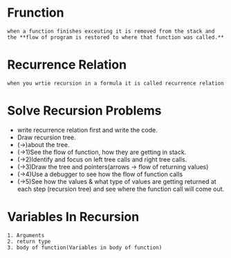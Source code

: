 # Frunction
```text
when a function finishes exceuting it is removed from the stack and 
the **flow of program is restored to where that function was called.**
```

# Recurrence Relation
```text
when you wrtie recursion in a formula it is called recurrence relation
```

# Solve Recursion Problems
- write recurrence relation first and write the code.
- Draw recursion tree.
- (->)about the tree.
- (->1)See the flow of function, how they are getting in stack.
- (->2)Identify and focus on left tree calls and right tree calls.
- (->3)Draw the tree and pointers(arrows -> flow of returning values)
- (->4)Use a debugger to see how the flow of function calls
- (->5)See how the values & what type of values are getting returned at each step (recursion tree) and see where the
    function call will come out.

# Variables In Recursion

```text
1. Arguments
2. return type
3. body of function(Variables in body of function)
```
